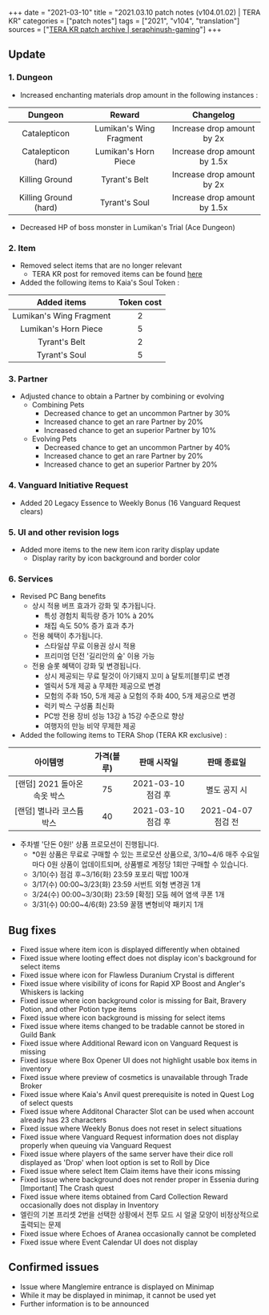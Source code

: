 +++
date = "2021-03-10"
title = "2021.03.10 patch notes (v104.01.02) | TERA KR"
categories = ["patch notes"]
tags = ["2021", "v104", "translation"]
sources = ["[TERA KR patch archive | seraphinush-gaming](/ko/patch/2021/v104-01-02)"]
+++

## Update

### **1.** Dungeon
- Increased enchanting materials drop amount in the following instances :

| Dungeon | Reward | Changelog |
| :-: | :-: | :-: |
| Catalepticon | Lumikan's Wing Fragment | Increase drop amount by 2x |
| Catalepticon (hard) | Lumikan's Horn Piece | Increase drop amount by 1.5x |
| Killing Ground | Tyrant's Belt | Increase drop amount by 2x |
| Killing Ground (hard) | Tyrant's Soul | Increase drop amount by 1.5x |

- Decreased HP of boss monster in Lumikan's Trial (Ace Dungeon)

### **2.** Item
- Removed select items that are no longer relevant
  - TERA KR post for removed items can be found [here](https://playtera.co.kr/news/notice/173)
- Added the following items to Kaia's Soul Token :

| Added items | Token cost |
| :-: | :-: |
| Lumikan's Wing Fragment | 2 |
| Lumikan's Horn Piece | 5 |
| Tyrant's Belt | 2 |
| Tyrant's Soul | 5 |

### **3.** Partner
- Adjusted chance to obtain a Partner by combining or evolving
  - Combining Pets
    - Decreased chance to get an uncommon Partner by 30%
    - Increased chance to get an rare Partner by 20%
    - Increased chance to get an superior Partner by 10%
  - Evolving Pets
    - Decreased chance to get an uncommon Partner by 40%
    - Increased chance to get an rare Partner by 20%
    - Increased chance to get an superior Partner by 20%

### **4.** Vanguard Initiative Request
- Added 20 Legacy Essence to Weekly Bonus (16 Vanguard Request clears)

### **5.** UI and other revision logs
- Added more items to the new item icon rarity display update
  - Display rarity by icon background and border color

### **6.** Services
- Revised PC Bang benefits
  - 상시 적용 버프 효과가 강화 및 추가됩니다.
    - 특성 경험치 획득량 증가 10% à 20%
    - 채집 속도 50% 증가 효과 추가
  - 전용 혜택이 추가됩니다.
    - 스타일샵 무료 이용권 상시 적용
    - 프리미엄 던전 '길리안의 숲' 이용 가능
  - 전용 슬롯 혜택이 강화 및 변경됩니다.
    - 상시 제공되는 무료 탈것이 아기돼지 꼬미 à 달토끼[블루]로 변경
    - 엘릭서 5개 제공 à 무제한 제공으로 변경
    - 모험의 주화 150, 5개 제공 à 모험의 주화 400, 5개 제공으로 변경
    - 럭키 박스 구성품 최신화
    - PC방 전용 장비 성능 13강 à 15강 수준으로 향상
    - 여행자의 만능 비약 무제한 제공
- Added the following items to TERA Shop (TERA KR exclusive) :

| 아이템명 | 가격(블루) | 판매 시작일 | 판매 종료일 |
| :-: | :-: | :-: | :-: |
| [랜덤] 2021 돌아온 속옷 박스 | 75 | 2021-03-10 점검 후 | 별도 공지 시 |
| [랜덤] 별나라 코스튬 박스 | 40 | 2021-03-10 점검 후 | 2021-04-07 점검 전 |

- 주차별 '단돈 0원!' 상품 프로모션이 진행됩니다.
  - *0원 상품은 무료로 구매할 수 있는 프로모션 상품으로, 3/10~4/6 매주 수요일마다 0원 상품이 업데이트되며, 상품별로 계정당 1회만 구매할 수 있습니다.
  - 3/10(수) 점검 후~3/16(화) 23:59 포포리 떡밥 100개
  - 3/17(수) 00:00~3/23(화) 23:59 서번트 외형 변경권 1개
  - 3/24(수) 00:00~3/30(화) 23:59 [확정] 모둠 헤어 염색 쿠폰 1개
  - 3/31(수) 00:00~4/6(화) 23:59 꿀잼 변형비약 패키지 1개

## Bug fixes

- Fixed issue where item icon is displayed differently when obtained
- Fixed issue where looting effect does not display icon's background for select items
- Fixed issue where icon for Flawless Duranium Crystal is different
- Fixed issue where visibility of icons for Rapid XP Boost and Angler's Whiskers is lacking
- Fixed issue where icon background color is missing for Bait, Bravery Potion, and other Potion type items
- Fixed issue where icon background is missing for select items
- Fixed issue where items changed to be tradable cannot be stored in Guild Bank
- Fixed issue where Additional Reward icon on Vanguard Request is missing
- Fixed issue where Box Opener UI does not highlight usable box items in inventory
- Fixed issue where preview of cosmetics is unavailable through Trade Broker
- Fixed issue where Kaia's Anvil quest prerequisite is noted in Quest Log of select quests
- Fixed issue where Additonal Character Slot can be used when account already has 23 characters
- Fixed issue where Weekly Bonus does not reset in select situations
- Fixed issue where Vanguard Request information does not display properly when queuing via Vanguard Request
- Fixed issue where players of the same server have their dice roll displayed as 'Drop' when loot option is set to Roll by Dice
- Fixed issue where select Item Claim items have their icons missing
- Fixed issue where background does not render proper in Essenia during [Important] The Crash quest
- Fixed issue where items obtained from Card Collection Reward occasionally does not display in Inventory
- 엘린의 기본 프리셋 2번을 선택한 상황에서 전투 모드 시 얼굴 모양이 비정상적으로 출력되는 문제
- Fixed issue where Echoes of Aranea occasionally cannot be completed
- Fixed issue where Event Calendar UI does not display

## Confirmed issues

- Issue where Manglemire entrance is displayed on Minimap
- While it may be displayed in minimap, it cannot be used yet
- Further information is to be announced
